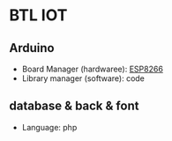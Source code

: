 # BTL IOT

## Arduino
- Board Manager (hardwaree): [ESP8266](http://arduino.esp8266.com/stable/package_esp8266com_index.json)
- Library manager (software): code
## database & back & font
- Language: php
